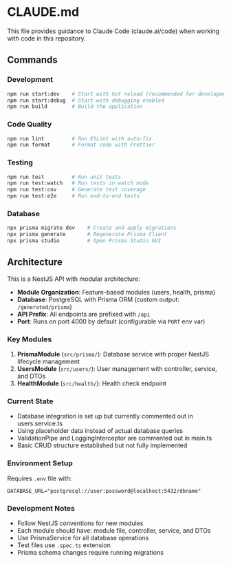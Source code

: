 # CLAUDE.md

This file provides guidance to Claude Code (claude.ai/code) when working with code in this repository.

## Commands

### Development
```bash
npm run start:dev    # Start with hot reload (recommended for development)
npm run start:debug  # Start with debugging enabled
npm run build        # Build the application
```

### Code Quality
```bash
npm run lint         # Run ESLint with auto-fix
npm run format       # Format code with Prettier
```

### Testing
```bash
npm run test         # Run unit tests
npm run test:watch   # Run tests in watch mode
npm run test:cov     # Generate test coverage
npm run test:e2e     # Run end-to-end tests
```

### Database
```bash
npx prisma migrate dev    # Create and apply migrations
npx prisma generate       # Regenerate Prisma Client
npx prisma studio         # Open Prisma Studio GUI
```

## Architecture

This is a NestJS API with modular architecture:

- **Module Organization**: Feature-based modules (users, health, prisma)
- **Database**: PostgreSQL with Prisma ORM (custom output: `/generated/prisma`)
- **API Prefix**: All endpoints are prefixed with `/api`
- **Port**: Runs on port 4000 by default (configurable via `PORT` env var)

### Key Modules

1. **PrismaModule** (`src/prisma/`): Database service with proper NestJS lifecycle management
2. **UsersModule** (`src/users/`): User management with controller, service, and DTOs
3. **HealthModule** (`src/health/`): Health check endpoint

### Current State

- Database integration is set up but currently commented out in users.service.ts
- Using placeholder data instead of actual database queries
- ValidationPipe and LoggingInterceptor are commented out in main.ts
- Basic CRUD structure established but not fully implemented

### Environment Setup

Requires `.env` file with:
```
DATABASE_URL="postgresql://user:password@localhost:5432/dbname"
```

### Development Notes

- Follow NestJS conventions for new modules
- Each module should have: module file, controller, service, and DTOs
- Use PrismaService for all database operations
- Test files use `.spec.ts` extension
- Prisma schema changes require running migrations